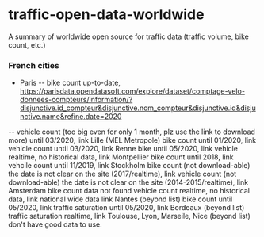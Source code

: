# traffic-open-data-worldwide
A summary of worldwide open source for traffic data (traffic volume, bike count, etc.)

### French cities

- Paris
-- bike count
up-to-date, https://parisdata.opendatasoft.com/explore/dataset/comptage-velo-donnees-compteurs/information/?disjunctive.id_compteur&disjunctive.nom_compteur&disjunctive.id&disjunctive.name&refine.date=2020

-- vehicle count (too big even for only 1 month, plz use the link to download more)
until 03/2020, link
Lille (MEL Metropole)
bike count
until 01/2020, link
vehicle count
until 03/2020, link
Renne
bike
until 05/2020, link
vehicle
realtime, no historical data, link
Montpellier
bike count
until 2018, link
vehcile count
until 11/2019, link
Stockholm
bike count (not download-able)
the date is not clear on the site (2017/realtime), link
vehicle count  (not download-able)
the date is not clear on the site (2014-2015/realtime), link
Amsterdam
bike count
data not found
vehicle count
realtime, no historical data, link
national wide data link
Nantes (beyond list)
bike count 
until 05/2020, link
traffic saturation
until 05/2020, link
Bordeaux (beyond list)
traffic saturation
realtime, link
Toulouse, Lyon, Marseile, Nice (beyond list) don't have good data to use.
